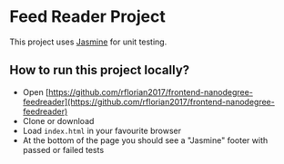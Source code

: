 # Feed Reader Project

This project uses [Jasmine](https://jasmine.github.io/) for unit testing.

## How to run this project locally?

- Open [https://github.com/rflorian2017/frontend-nanodegree-feedreader](https://github.com/rflorian2017/frontend-nanodegree-feedreader)
- Clone or download
- Load `index.html` in your favourite browser
- At the bottom of the page you should see a "Jasmine" footer with passed or failed tests